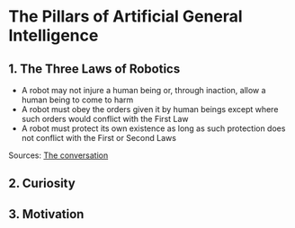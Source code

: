 # The Pillars of Artificial General Intelligence

## 1. The Three Laws of Robotics

-   A robot may not injure a human being or, through inaction, allow a human being to come to harm
-   A robot must obey the orders given it by human beings except where such orders would conflict with the First Law
-   A robot must protect its own existence as long as such protection does not conflict with the First or Second Laws

Sources: [The conversation](https://theconversation.com/after-75-years-isaac-asimovs-three-laws-of-robotics-need-updating-74501#:~:text=The%20Three%20Laws&text=They%20are%3A,conflict%20with%20the%20First%20Law)

## 2. Curiosity

## 3. Motivation
